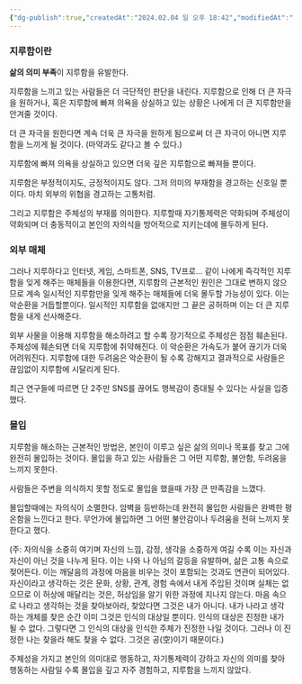 ```yaml
---
{"dg-publish":true,"createdAt":"2024.02.04 일 오후 18:42","modifiedAt":"2024.04.03 수 오후 18:45","category":"책","permalink":"/Philosophia/Books/complete/지루함의 심리학/","dgPassFrontmatter":true}
---
```



### 지루함이란

**삶의 의미 부족**이 지루함을 유발한다.

지루함을 느끼고 있는 사람들은 더 극단적인 판단을 내린다. 지루함으로 인해 더 큰 자극을 원하거나, 혹은 지루함에 빠져 의욕을 상실하고 있는 상황은 나에게 더 큰 지루함만을 안겨줄 것이다.

더 큰 자극을 원한다면 계속 더욱 큰 자극을 원하게 됨으로써 더 큰 자극이 아니면 지루함을 느끼게 될 것이다. (마약과도 같다고 볼 수 있다.)

지루함에 빠져 의욕을 상실하고 있으면 더욱 깊은 지루함으로 빠져들 뿐이다.

지루함은 부정적이지도, 긍정적이지도 않다. 그저 의미의 부재함을 경고하는 신호일 뿐이다. 마치 외부의 위협을 경고하는 고통처럼.

그리고 지루함은 주체성의 부재를 의미한다. 지루할때 자기통제력은 약화되며 주체성이 약화되며 더 충동적이고 본인의 자의식을 방어적으로 지키는데에 몰두하게 된다.


### 외부 매체

그러나 지루하다고 인터넷, 게임, 스마트폰, SNS, TV프로... 같이 나에게 즉각적인 지루함을 잊게 해주는 매체들을 이용한다면, 지루함의 근본적인 원인은 그대로 변하지 않으므로 계속 일시적인 지루함만을 잊게 해주는 매체들에 더욱 몰두할 가능성이 있다. 이는 악순환을 거듭할뿐이다. 일시적인 지루함을 없애지만 그 끝은 공허하며 이는 더 큰 지루함을 내게 선사해준다.

외부 사물을 이용해 지루함을 해소하려고 할 수록 장기적으로 주체성은 점점 훼손된다. 주체성에 훼손되면 더욱 지루함에 취약해진다. 이 악순환은 가속도가 붙어 끊기가 더욱 어려워진다. 지루함에 대한 두려움은 악순환이 될 수록 강해지고 결과적으로 사람들은 끊임없이 지루함에 시달리게 된다.

최근 연구들에 따르면 단 2주만 SNS를 끊어도 행복감이 증대될 수 있다는 사실을 입증했다.


### **몰입**

지루함을 해소하는 근본적인 방법은, 본인이 이루고 싶은 삶의 의미나 목표를 찾고 그에 완전히 몰입하는 것이다. 몰입을 하고 있는 사람들은 그 어떤 지루함, 불안함, 두려움을 느끼지 못한다.

사람들은 주변을 의식하지 못할 정도로 몰입을 했을때 가장 큰 만족감을 느꼈다.

몰입할때에는 자의식이 소멸한다. 암벽을 등반하는데 완전히 몰입한 사람들은 완벽한 평온함을 느낀다고 한다. 무언가에 몰입하면 그 어떤 불안감이나 두려움을 전혀 느끼지 못한다고 했다.

(주: 자의식을 소중히 여기며 자신의 느낌, 감정, 생각을 소중하게 여길 수록 이는 자신과 자신이 아닌 것을 나누게 된다. 이는 나와 나 아님의 갈등을 유발하며, 삶은 고통 속으로 젖어든다. 이는 깨달음의 과정에 마음을 비우는 것이 포함되는 것과도 연관이 되어있다. 자신이라고 생각하는 것은 문화, 상황, 관계, 경험 속에서 내게 주입된 것이며 실체는 없으므로 이 허상에 매달리는 것은, 허상임을 알기 위한 과정에 지나지 않는다. 마음 속으로 나라고 생각하는 것을 찾아보아라, 찾았다면 그것은 내가 아니다. 내가 나라고 생각 하는 개체를 찾은 순간 이미 그것은 인식의 대상일 뿐이다. 인식의 대상은 진정한 내가 될 수 없다. 그렇다면 그 인식의 대상을 인식한 주체가 진정한 나일 것이다. 그러나 이 진정한 나는 찾을라 해도 찾을 수 없다. 그것은 공(空)이기 때문이다.)

주체성을 가지고 본인의 의미대로 행동하고, 자기통제력이 강하고 자신의 의미를 찾아 행동하는 사람일 수록 몰입을 깊고 자주 경험하고, 지루함을 느끼지 않았다.